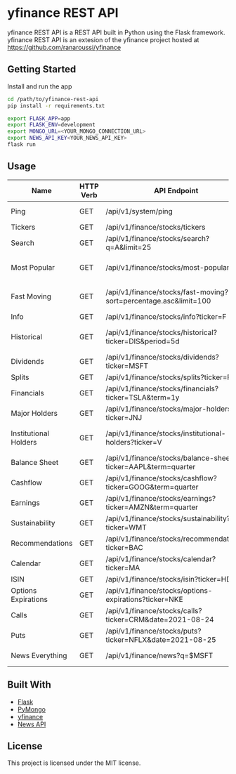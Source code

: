 # yfinance REST API

yfinance REST API is a REST API built in Python using the Flask framework. yfinance REST API is an extesion of the yfinance project hosted at https://github.com/ranaroussi/yfinance

## Getting Started

Install and run the app
```sh
cd /path/to/yfinance-rest-api
pip install -r requirements.txt

export FLASK_APP=app
export FLASK_ENV=development
export MONGO_URL=<YOUR_MONGO_CONNECTION_URL>
export NEWS_API_KEY<YOUR_NEWS_API_KEY>
flask run
```

## Usage

| Name                  | HTTP Verb  | API Endpoint                                                     | Purpose                                 |
| --------------------- | ---------- | ---------------------------------------------------------------- | --------------------------------------- |
| Ping                  | GET        | /api/v1/system/ping                                              | Check if API is alive                   |
| Tickers               | GET        | /api/v1/finance/stocks/tickers                                   | Get list of tickers                     |
| Search                | GET        | /api/v1/finance/stocks/search?q=A&limit=25                       | Search for stocks by ticker             |
| Most Popular          | GET        | /api/v1/finance/stocks/most-popular                              |  Get a list of the most popular stocks  |
| Fast Moving           | GET        | /api/v1/finance/stocks/fast-moving?sort=percentage.asc&limit=100 | Get a list of the fastest moving stocks |
| Info                  | GET        | /api/v1/finance/stocks/info?ticker=F                             | Get stock info                          |
| Historical            | GET        | /api/v1/finance/stocks/historical?ticker=DIS&period=5d           | Get stock historical market data        |
| Dividends             | GET        | /api/v1/finance/stocks/dividends?ticker=MSFT                     | Get stock dividends                     |
| Splits                | GET        | /api/v1/finance/stocks/splits?ticker=FB                          | Get stock splits                        |
| Financials            | GET        | /api/v1/finance/stocks/financials?ticker=TSLA&term=1y            | Get stock financials                    |
| Major Holders         | GET        | /api/v1/finance/stocks/major-holders?ticker=JNJ                  | Get stock major holders                 |
| Institutional Holders | GET        | /api/v1/finance/stocks/institutional-holders?ticker=V            | Get stock institutional holders         |
| Balance Sheet         | GET        | /api/v1/finance/stocks/balance-sheet?ticker=AAPL&term=quarter    | Get stock balance sheet                 |
| Cashflow              | GET        | /api/v1/finance/stocks/cashflow?ticker=GOOG&term=quarter         | Get stock cashflow                      |
| Earnings              | GET        | /api/v1/finance/stocks/earnings?ticker=AMZN&term=quarter         | Get stock earnings                      |
| Sustainability        | GET        | /api/v1/finance/stocks/sustainability?ticker=WMT                 | Get stock sustainability                |
| Recommendations       | GET        | /api/v1/finance/stocks/recommendations?ticker=BAC                | Get stock recommendations               | 
| Calendar              | GET        | /api/v1/finance/stocks/calendar?ticker=MA                        | Get stock calendar                      |
| ISIN                  | GET        | /api/v1/finance/stocks/isin?ticker=HD                            | Get stock isin                          |
| Options Expirations   | GET        | /api/v1/finance/stocks/options-expirations?ticker=NKE            | Get stock options expirations           |
| Calls                 | GET        | /api/v1/finance/stocks/calls?ticker=CRM&date=2021-08-24          | Get stock calls                         | 
| Puts                  | GET        | /api/v1/finance/stocks/puts?ticker=NFLX&date=2021-08-25          | Get stock puts                          |
| News Everything       | GET        | /api/v1/finance/news?q=$MSFT                                     | Search millions of articles             |

## Built With

* [Flask](https://flask.palletsprojects.com)
* [PyMongo](https://pymongo.readthedocs.io)
* [yfinance](https://github.com/ranaroussi/yfinance)
* [News API](https://newsapi.org/)

## License

This project is licensed under the MIT license.